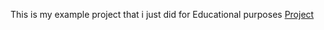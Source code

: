 This is my example project that i just did for Educational purposes 
[Project](https://github.com/user-attachments/assets/c7a92e97-bbcc-44bb-8097-8ecad1f3755e)
